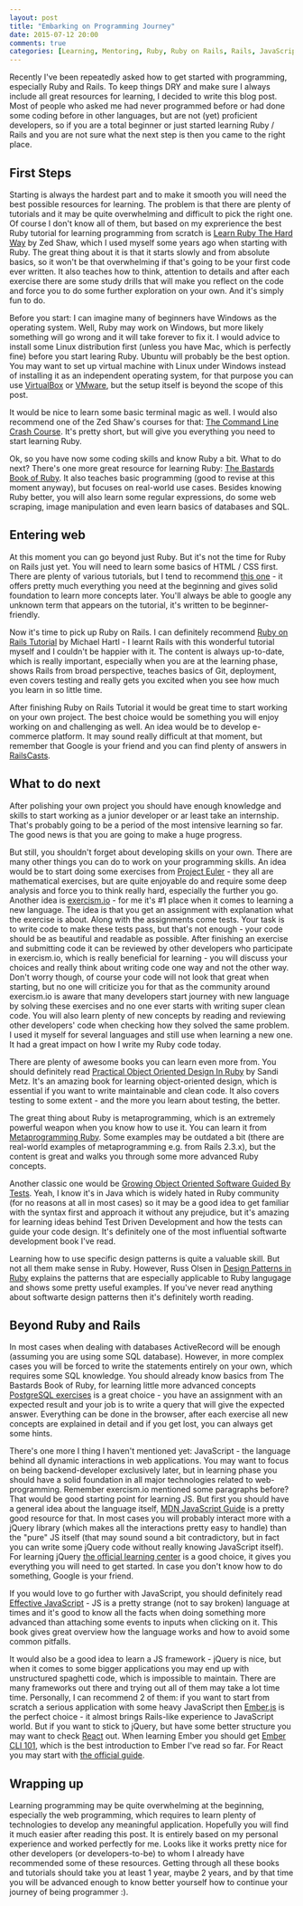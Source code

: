 ```yaml
---
layout: post
title: "Embarking on Programming Journey"
date: 2015-07-12 20:00
comments: true
categories: [Learning, Mentoring, Ruby, Ruby on Rails, Rails, JavaScript, Ember]
---
```



<p>Recently I've been repeatedly asked how to get started with programming, especially Ruby and Rails. To keep things DRY and make sure I always include all great resources for learning, I decided to write this blog post. Most of people who asked me had never programmed before or had done some coding before in other languages, but are not (yet) proficient developers, so if you are a total beginner or just started learning Ruby / Rails and you are not sure what the next step is then you came to the right place.</p>

<!--more-->

<h2>First Steps</h2>

<p>Starting is always the hardest part and to make it smooth you will need the best possible resources for learning. The problem is that there are plenty of tutorials and it may be quite overwhelming and difficult to pick the right one. Of course I don't know all of them, but based on my exprerience the best Ruby tutorial for learning programming from scratch is <a href="http://learnrubythehardway.org/book/" target="_blank">Learn Ruby The Hard Way</a> by Zed Shaw, which I used myself some years ago when starting with Ruby. The great thing about it is that it starts slowly and from absolute basics, so it won't be that overwhelming if that's going to be your first code ever written. It also teaches how to think, attention to details and after each exercise there are some study drills that will make you reflect on the code and force you to do some further exploration on your own. And it's simply fun to do.</p>

<p>Before you start: I can imagine many of beginners have Windows as the operating system. Well, Ruby may work on Windows, but more likely something will go wrong and it will take forever to fix it. I would advice to install some Linux distribution first (unless you have Mac, which is perfectly fine) before you start learing Ruby. Ubuntu will probably be the best option. You may want to set up virtual machine with Linux under Windows instead of installing it as an independent operating system, for that purpose you can use <a href="https://www.virtualbox.org" target="_blank">VirtualBox</a> or <a href="http://www.vmware.com" target="_blank">VMware</a>, but the setup itself is beyond the scope of this post.</p>

<p>It would be nice to learn some basic terminal magic as well. I would also recommend one of the Zed Shaw's courses for that: <a href="http://cli.learncodethehardway.org/book/" target="_blank">The Command Line Crash Course</a>. It's pretty short, but will give you everything you need to start learning Ruby.</p>

<p>Ok, so you have now some coding skills and know Ruby a bit. What to do next? There's one more great resource for learning Ruby: <a href="http://ruby.bastardsbook.com" target="_blank">The Bastards Book of Ruby</a>. It also teaches basic programming (good to revise at this moment anyway), but focuses on real-world use cases. Besides knowing Ruby better, you will also learn some regular expressions, do some web scraping, image manipulation and even learn basics of databases and SQL.</p>

<h2>Entering web</h2>

<p>At this moment you can go beyond just Ruby. But it's not the time for Ruby on Rails just yet. You will need to learn some basics of HTML / CSS first. There are plenty of various tutorials, but I tend to recommend <a href="http://learn.shayhowe.com/html-css/" target="_blank">this one</a> - it offers pretty much everything you need at the beginning and gives solid foundation to learn more concepts later. You'll always be able to google any unknown term that appears on the tutorial, it's written to be beginner-friendly.</p>

<p>Now it's time to pick up Ruby on Rails. I can definitely recommend <a href="https://www.railstutorial.org/book" target="_blank">Ruby on Rails Tutorial</a> by Michael Hartl - I learnt Rails with this wonderful tutorial myself and I couldn't be happier with it. The content is always up-to-date, which is really important, especially when you are at the learning phase, shows Rails from broad perspective, teaches basics of Git, deployment, even covers testing and really gets you excited when you see how much you learn in so little time.</p>

<p>After finishing Ruby on Rails Tutorial it would be great time to start working on your own project. The best choice would be something you will enjoy working on and challenging as well. An idea would be to develop e-commerce platform. It may sound really difficult at that moment, but remember that Google is your friend and you can find plenty of answers in <a href="http://railscasts.com" target="_blank">RailsCasts</a>.</p>

<h2>What to do next</h2>

<p>After polishing your own project you should have enough knowledge and skills to start working as a junior developer or ar least take an internship. That's probably going to be a period of the most intensive learning so far. The good news is that you are going to make a huge progress.</p>

<p>But still, you shouldn't forget about developing skills on your own. There are many other things you can do to work on your programming skills. An idea would be to start doing some exercises from <a href="https://projecteuler.net" target="_blank">Project Euler</a> - they all are mathematical exercises, but are quite enjoyable do and require some deep analysis and force you to think really hard, especially the further you go. Another idea is <a href="http://exercism.io" target="_blank">exercism.io</a> - for me it's #1 place when it comes to learning a new language. The idea is that you get an assignment with explanation what the exercise is about. Along with the assignments come tests. Your task is to write code to make these tests pass, but that's not enough - your code should be as beautiful and readable as possible. After finishing an exercise and submitting code it can be reviewed by other developers who participate in exercism.io, which is really beneficial for learning - you will discuss your choices and really think about writing code one way and not the other way. Don't worry though, of course your code will not look that great when starting, but no one will criticize you for that as the community around exercism.io is aware that many developers start journey with new language by solving these exercises and no one ever starts with writing super clean code. You will also learn plenty of new concepts by reading and reviewing other developers' code when checking how they solved the same problem. I used it myself for several languages and still use when learning a new one. It had a great impact on how I write my Ruby code today.</p>

<p>There are plenty of awesome books you can learn even more from. You should definitely read <a href="http://www.amazon.com/Practical-Object-Oriented-Design-Ruby-Addison-Wesley/dp/0321721330" target="_blank">Practical Object Oriented Design In Ruby</a> by Sandi Metz. It's an amazing book for learning object-oriented design, which is essential if you want to write maintainable and clean code. It also covers testing to some extent - and the more you learn about testing, the better.</p>

<p>The great thing about Ruby is metaprogramming, which is an extremely powerful weapon when you know how to use it. You can learn it from <a href="http://www.amazon.com/Metaprogramming-Ruby-Program-Like-Pros/dp/1934356476" target="_blank">Metaprogramming Ruby</a>. Some examples may be outdated a bit (there are real-world examples of metaprogramming e.g. from Rails 2.3.x), but the content is great and walks you through some more advanced Ruby concepts.</p>

<p>Another classic one would be <a href="http://www.amazon.com/Growing-Object-Oriented-Software-Guided-Tests/dp/0321503627" target="_blank">Growing Object Oriented Software Guided By Tests</a>. Yeah, I know it's in Java which is widely hated in Ruby community (for no reasons at all in most cases) so it may be a good idea to get familiar with the syntax first and approach it without any prejudice, but it's amazing for learning ideas behind Test Driven Development and how the tests can guide your code design. It's definitely one of the most influential softwarte development book I've read.</p>

<p>Learning how to use specific design patterns is quite a valuable skill. But not all them make sense in Ruby. However, Russ Olsen in <a href="http://www.amazon.com/Design-Patterns-Ruby-Russ-Olsen/dp/0321490452" target="_blank">Design Patterns in Ruby</a> explains the patterns that are especially applicable to Ruby langugage and shows some pretty useful examples. If you've never read anything about softwarte design patterns then it's definitely worth reading.</p>

<h2>Beyond Ruby and Rails</h2>

<p>In most cases when dealing with databases ActiveRecord will be enough (assuming you are using some SQL database). However, in more complex cases you will be forced to write the statements entirely on your own, which requires some SQL knowledge. You should already know basics from The Bastards Book of Ruby, for learning little more advanced concepts <a href="http://pgexercises.com" target="_blank">PostgreSQL exercises</a> is a great choice - you have an assignment with an expected result and your job is to write a query that will give the expected answer. Everything can be done in the browser, after each exercise all new concepts are explained in detail and if you get lost, you can always get some hints.</p>

<p>There's one more I thing I haven't mentioned yet: JavaScript - the language behind all dynamic interactions in web applications. You may want to focus on being backend-developer exclusively later, but in learning phase you should have a solid foundation in all major technologies related to web-programming. Remember exercism.io mentioned some paragraphs before? That would be good starting point for learning JS. But first you should have a general idea about the language itself, <a href="https://developer.mozilla.org/en-US/docs/Web/JavaScript/Guide" target="_blank">MDN JavaScript Guide</a> is a pretty good resource for that. In most cases you will probably interact more with a jQuery library (which makes all the interactions pretty easy to handle) than the "pure" JS itself (that may sound sound a bit contradictory, but in fact you can write some jQuery code without really knowing JavaScript itself). For learning jQuery <a href="http://learn.jquery.com" target="_blank"> the official learning center</a> is a good choice, it gives you everything you will need to get started. In case you don't know how to do something, Google is your friend.</p>

<p>If you would love to go further with JavaScript, you should definitely read <a href="http://www.amazon.com/Effective-JavaScript-Specific-Software-Development/dp/0321812182" target="_blank">Effective JavaScript</a> - JS is a pretty strange (not to say broken) language at times and it's good to know all the facts when doing something more advanced than attaching some events to inputs when clicking on it. This book gives great overview how the language works and how to avoid some common pitfalls.</p>

<p>It would also be a good idea to learn a JS framework - jQuery is nice, but when it comes to some bigger applications you may end up with unstructured spaghetti code, which is impossible to maintain. There are many frameworks out there and trying out all of them may take a lot time time. Personally, I can recommend 2 of them: if you want to start from scratch a serious application with some heavy JavaScript then <a href="http://emberjs.com" target="_blank">Ember.js</a> is the perfect choice - it almost brings Rails-like experience to JavaScript world. But if you want to stick to jQuery, but have some better structure you may want to check <a href="http://facebook.github.io/react/" target="_blank">React</a> out. When learning Ember you should get <a href="https://leanpub.com/ember-cli-101" target="_blank">Ember CLI 101</a>, which is the best introduction to Ember I've read so far. For React you may start with <a href="http://facebook.github.io/react/docs/why-react.html" target="_blank">the official guide</a>.</p>

<h2>Wrapping up</h2>

<p>Learning programming may be quite overwhelming at the beginning, especially the web programming, which requires to learn plenty of technologies to develop any meaningful application. Hopefully you will find it much easier after reading this post. It is entirely based on my personal experience and worked perfectly for me. Looks like it works pretty nice for other developers (or developers-to-be) to whom I already have recommended some of these resources. Getting through all these books and tutorials should take you at least 1 year, maybe 2 years, and by that time you will be advanced enough to know better yourself how to continue your journey of being programmer :).</p>
